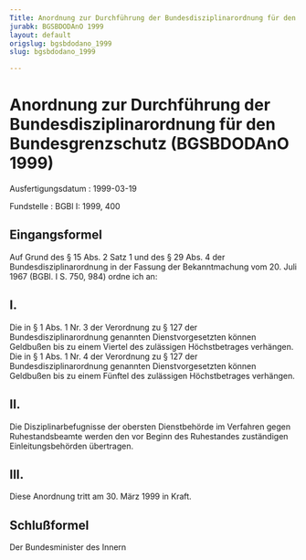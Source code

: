 ```yaml
---
Title: Anordnung zur Durchführung der Bundesdisziplinarordnung für den Bundesgrenzschutz
jurabk: BGSBDODAnO 1999
layout: default
origslug: bgsbdodano_1999
slug: bgsbdodano_1999

---
```


# Anordnung zur Durchführung der Bundesdisziplinarordnung für den Bundesgrenzschutz (BGSBDODAnO 1999)

Ausfertigungsdatum
:   1999-03-19

Fundstelle
:   BGBl I: 1999, 400



## Eingangsformel

Auf Grund des § 15 Abs. 2 Satz 1 und des § 29 Abs. 4 der
Bundesdisziplinarordnung in der Fassung der Bekanntmachung vom 20.
Juli 1967 (BGBl. I S. 750, 984) ordne ich an:


## I.

Die in § 1 Abs. 1 Nr. 3 der Verordnung zu § 127 der
Bundesdisziplinarordnung genannten Dienstvorgesetzten können Geldbußen
bis zu einem Viertel des zulässigen Höchstbetrages verhängen. Die in §
1 Abs. 1 Nr. 4 der Verordnung zu § 127 der Bundesdisziplinarordnung
genannten Dienstvorgesetzten können Geldbußen bis zu einem Fünftel des
zulässigen Höchstbetrages verhängen.


## II.

Die Disziplinarbefugnisse der obersten Dienstbehörde im Verfahren
gegen Ruhestandsbeamte werden den vor Beginn des Ruhestandes
zuständigen Einleitungsbehörden übertragen.


## III.

Diese Anordnung tritt am 30. März 1999 in Kraft.


## Schlußformel

Der Bundesminister des Innern

